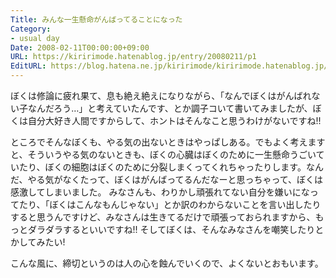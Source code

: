 ```yaml
---
Title: みんな一生懸命がんばってることになった
Category:
- usual day
Date: 2008-02-11T00:00:00+09:00
URL: https://kiririmode.hatenablog.jp/entry/20080211/p1
EditURL: https://blog.hatena.ne.jp/kiririmode/kiririmode.hatenablog.jp/atom/entry/8454420450078215509
---
```



ぼくは修論に疲れ果て、息も絶え絶えになりながら、「なんでぼくはがんばれない子なんだろう…」と考えていたんです、とか調子コいて書いてみましたが、ぼくは自分大好き人間ですからして、ホントはそんなこと思うわけがないですね!!


ところでそんなぼくも、やる気の出ないときはやっぱしある。でもよく考えますと、そういうやる気のないときも、ぼくの心臓はぼくのために一生懸命うごいていたり、ぼくの細胞はぼくのために分裂しまくってくれちゃったりします。なんだ、やる気がなくたって、ぼくはがんばってるんだなーと思っちゃって、ぼくは感激してしまいました。
みなさんも、わりかし頑張れてない自分を嫌いになってたり、「ぼくはこんなもんじゃない」とか訳のわからないことを言い出したりすると思うんですけど、みなさんは生きてるだけで頑張っておられますから、もっとダラダラするといいですね!!  そしてぼくは、そんなみなさんを嘲笑したりとかしてみたい!


こんな風に、締切というのは人の心を蝕んでいくので、よくないとおもいます。

